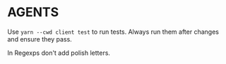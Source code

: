 # AGENTS

Use `yarn --cwd client test` to run tests. Always run them after changes and ensure they pass.

In Regexps don't add polish letters.